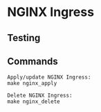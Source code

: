 # NGINX Ingress


## Testing


## Commands
```
Apply/update NGINX Ingress:
make nginx_apply

Delete NGINX Ingress:
make nginx_delete
```
